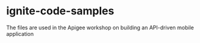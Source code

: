 # ignite-code-samples

The files are used in the Apigee workshop on building an API-driven mobile application